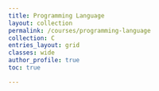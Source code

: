 ```yaml
---
title: Programming Language
layout: collection
permalink: /courses/programming-language
collection: C
entries_layout: grid
classes: wide
author_profile: true
toc: true

---
```

